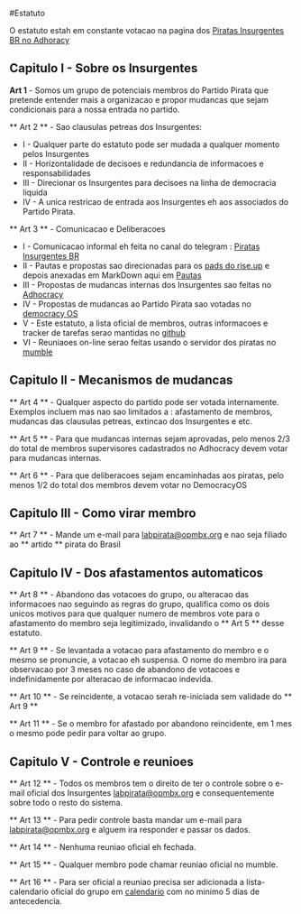 #Estatuto

O estatuto estah em constante votacao na pagina dos [Piratas Insurgentes BR no Adhoracy](https://piratasinsurgentes.adhocracy.de)

## Capitulo I - Sobre os Insurgentes

**Art 1** - Somos um grupo de potenciais membros do Partido Pirata que pretende entender mais a organizacao e propor mudancas que sejam condicionais para a nossa entrada no partido.

** Art 2 ** - Sao clausulas petreas dos Insurgentes:

   * I - Qualquer parte do estatuto pode ser mudada a qualquer momento pelos Insurgentes
   * II - Horizontalidade de decisoes e redundancia de informacoes e responsabilidades
   * III - Direcionar os Insurgentes para decisoes na linha de democracia liquida
   * IV - A unica restricao de entrada aos Insurgentes eh aos associados do Partido Pirata.

** Art 3 ** - Comunicacao e Deliberacoes
    
   * I - Comunicacao informal eh feita no canal do telegram : [Piratas Insurgentes BR](https://telegram.me/piratasinsurgentes)
   * II - Pautas e propostas sao direcionadas para os [pads do rise.up]( https://pad.riseup.net/) e depois anexadas em MarkDown aqui em [Pautas](pautas/)
   * III - Propostas de mudancas internas dos Insurgentes sao feitas no [Adhocracy](https://piratasinsurgentes.adhocracy.de/instance/piratasinsurgentes)
   * IV - Propostas de mudancas ao Partido Pirata sao votadas no [democracy OS](https://labpirata.herokuapp.com/)
   * V - Este estatuto, a lista oficial de membros, outras informacoes e tracker de tarefas serao mantidas no [github](https://github.com/PiratasInsurgentes/)
   * VI - Reuniaoes on-line serao feitas usando o servidor dos piratas no [mumble](https://mumble.partidopirata.org/)

## Capitulo II - Mecanismos de mudancas

** Art 4 ** - Qualquer aspecto do partido pode ser votada internamente. Exemplos incluem mas nao sao limitados a : afastamento de membros, mudancas das clausulas petreas, extincao dos Insurgentes e etc.

** Art 5 ** - Para que mudancas internas sejam aprovadas, pelo menos 2/3 do total de membros supervisores cadastrados no Adhocracy devem votar para mudancas internas.

** Art 6 ** - Para que deliberacoes sejam encaminhadas aos piratas, pelo menos 1/2 do total dos membros devem votar no DemocracyOS

## Capitulo III - Como virar membro

** Art 7 ** - Mande um e-mail para labpirata@opmbx.org e nao seja filiado ao ** artido ** pirata do Brasil

## Capitulo IV - Dos afastamentos automaticos

** Art 8 ** - Abandono das votacoes do grupo, ou alteracao das informacoes nao seguindo as regras do grupo, qualifica como os dois unicos motivos para que qualquer numero de membros vote para o afastamento do membro seja legitimizado, invalidando o ** Art 5 ** desse estatuto. 

** Art 9 ** - Se levantada a votacao para afastamento do membro e o mesmo se pronuncie, a votacao eh suspensa. O nome do membro ira para observacao por 3 meses no caso de abandono de votacoes e indefinidamente por alteracao de informacao indevida.

** Art 10 ** - Se reincidente, a votacao serah re-iniciada sem validade do ** Art 9 **

** Art 11 ** - Se o membro for afastado por abandono reincidente, em 1 mes o mesmo pode pedir para voltar ao grupo.

## Capitulo V - Controle e reunioes

** Art 12 ** - Todos os membros tem o direito de ter o controle sobre o e-mail oficial dos Insurgentes labpirata@opmbx.org e consequentemente sobre todo o resto do sistema.
    
** Art 13 ** - Para pedir controle basta mandar um e-mail para labpirata@opmbx.org e alguem ira responder e passar os dados.

** Art 14 ** - Nenhuma reuniao oficial eh fechada.

** Art 15 ** - Qualquer membro pode chamar reuniao oficial no mumble.

** Art 16 ** - Para ser oficial a reuniao precisa ser adicionada a lista-calendario oficial do grupo em [calendario](calendario/) com no minimo 5 dias de antecedencia.